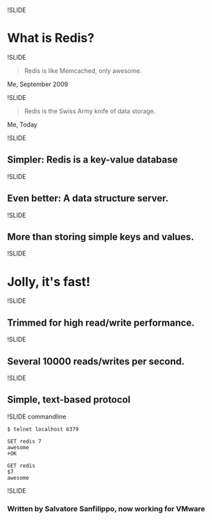 !SLIDE

# What is Redis? #

!SLIDE

> Redis is like Memcached, only awesome.

<p class="caption">Me, September 2009</p>

!SLIDE

> Redis is the Swiss Army knife of data storage.

<p class="caption">Me, Today</p>

!SLIDE

## Simpler: Redis is a key-value database ##

!SLIDE

## Even better: A data structure server. ##

!SLIDE

## More than storing simple keys and values. ##

!SLIDE

# Jolly, it's fast! #

!SLIDE

## Trimmed for high read/write performance. ##

!SLIDE

## Several 10000 reads/writes per second. ##

!SLIDE

## Simple, text-based protocol ##

!SLIDE commandline 

    $ telnet localhost 6379

    SET redis 7      
    awesome
    +OK

    GET redis
    $7
    awesome

!SLIDE

### Written by Salvatore Sanfilippo, now working for VMware ###
